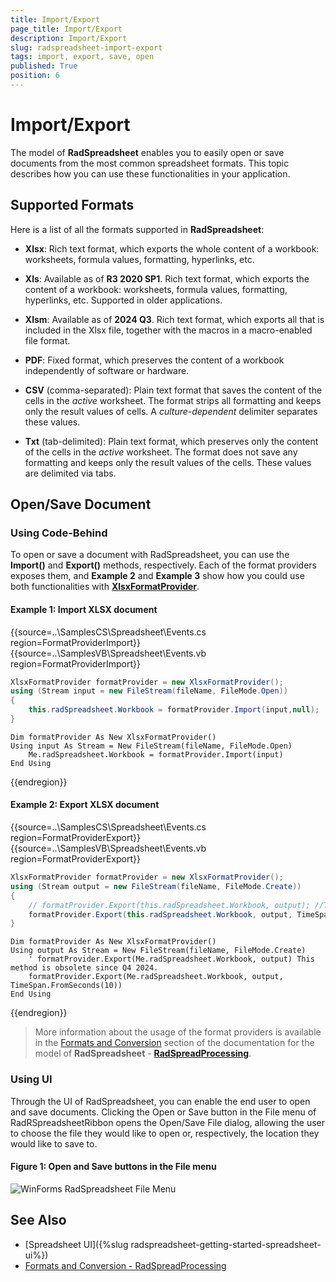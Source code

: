 ```yaml
---
title: Import/Export
page_title: Import/Export
description: Import/Export
slug: radspreadsheet-import-export
tags: import, export, save, open
published: True
position: 6
---
```


# Import/Export


The model of **RadSpreadsheet** enables you to easily open or save documents from the most common spreadsheet formats. This topic describes how you can use these functionalities in your application.

## Supported Formats

Here is a list of all the formats supported in **RadSpreadsheet**:

* **Xlsx**: Rich text format, which exports the whole content of a workbook: worksheets, formula values, formatting, hyperlinks, etc.

* **Xls**: Available as of **R3 2020 SP1**. Rich text format, which exports the content of a workbook: worksheets, formula values, formatting, hyperlinks, etc. Supported in older applications.

* **Xlsm**: Available as of **2024 Q3**. Rich text format, which exports all that is included in the Xlsx file, together with the macros in a macro-enabled file format.

* **PDF**: Fixed format, which preserves the content of a workbook independently of software or hardware.

* **CSV** (comma-separated): Plain text format that saves the content of the cells in the *active* worksheet. The format strips all formatting and keeps only the result values of cells. A *culture-dependent* delimiter separates these values.

* **Txt** (tab-delimited): Plain text format, which preserves only the content of the cells in the *active* worksheet. The format does not save any formatting and keeps only the result values of the cells. These values are delimited via tabs.

## Open/Save Document

### Using Code-Behind

To open or save a document with RadSpreadsheet, you can use the **Import()** and **Export()** methods, respectively. Each of the format providers exposes them, and **Example 2** and **Example 3** show how you could use both functionalities with [**XlsxFormatProvider**](https://docs.telerik.com/devtools/document-processing/libraries/radspreadprocessing/formats-and-conversion/xlsx/xlsxformatprovider). 


#### Example 1: Import XLSX document

{{source=..\SamplesCS\Spreadsheet\Events.cs region=FormatProviderImport}} 
{{source=..\SamplesVB\Spreadsheet\Events.vb region=FormatProviderImport}}

````C#
XlsxFormatProvider formatProvider = new XlsxFormatProvider();
using (Stream input = new FileStream(fileName, FileMode.Open))
{
    this.radSpreadsheet.Workbook = formatProvider.Import(input,null);
}

````
````VB.NET
Dim formatProvider As New XlsxFormatProvider()
Using input As Stream = New FileStream(fileName, FileMode.Open)
    Me.radSpreadsheet.Workbook = formatProvider.Import(input)
End Using

```` 

 
{{endregion}} 

#### Example 2: Export XLSX document
 
{{source=..\SamplesCS\Spreadsheet\Events.cs region=FormatProviderExport}} 
{{source=..\SamplesVB\Spreadsheet\Events.vb region=FormatProviderExport}}

````C#
XlsxFormatProvider formatProvider = new XlsxFormatProvider();
using (Stream output = new FileStream(fileName, FileMode.Create))
{
    // formatProvider.Export(this.radSpreadsheet.Workbook, output); //This method is obsolete since Q4 2024. 
    formatProvider.Export(this.radSpreadsheet.Workbook, output, TimeSpan.FromSeconds(10));
}

````
````VB.NET
Dim formatProvider As New XlsxFormatProvider()
Using output As Stream = New FileStream(fileName, FileMode.Create)
    ' formatProvider.Export(Me.radSpreadsheet.Workbook, output) This method is obsolete since Q4 2024. 
    formatProvider.Export(Me.radSpreadsheet.Workbook, output, TimeSpan.FromSeconds(10))
End Using

```` 
 
{{endregion}} 


>More information about the usage of the format providers is available in the [Formats and Conversion](https://docs.telerik.com/devtools/document-processing/libraries/radspreadprocessing/formats-and-conversion/general-information) section of the documentation for the model of **RadSpreadsheet** - [**RadSpreadProcessing**](https://docs.telerik.com/devtools/document-processing/libraries/radspreadprocessing/overview).

### Using UI

Through the UI of RadSpreadsheet, you can enable the end user to open and save documents. Clicking the Open or Save button in the File menu of RadRSpreadsheetRibbon opens the Open/Save File dialog, allowing the user to choose the file they would like to open or, respectively, the location they would like to save to.

#### Figure 1: Open and Save buttons in the File menu

![WinForms RadSpreadsheet File Menu](images/RadSpreadsheet_ImportExport_01.png)


## See Also

* [Spreadsheet UI]({%slug radspreadsheet-getting-started-spreadsheet-ui%})
* [Formats and Conversion - RadSpreadProcessing](https://docs.telerik.com/devtools/document-processing/libraries/radspreadprocessing/formats-and-conversion/general-information)
